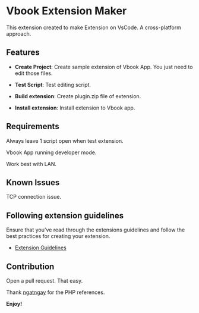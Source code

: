 # Vbook Extension Maker

This extension created to make Extension on VsCode. A cross-platform approach.

## Features

- **Create Project**:
  Create sample extension of Vbook App. You just need to edit those files.

- **Test Script**:
  Test editing script.

- **Build extension**:
  Create plugin.zip file of extension.

- **Install extension**:
  Install extension to Vbook app.

## Requirements

Always leave 1 script open when test extension.

Vbook App running developer mode.

Work best with LAN.

## Known Issues

TCP connection issue.

## Following extension guidelines

Ensure that you've read through the extensions guidelines and follow the best practices for creating your extension.

- [Extension Guidelines](https://code.visualstudio.com/api/references/extension-guidelines)

## Contribution

Open a pull request. That easy.

Thank [ngatngay](https://github.com/pmtpro) for the PHP references.

**Enjoy!**
